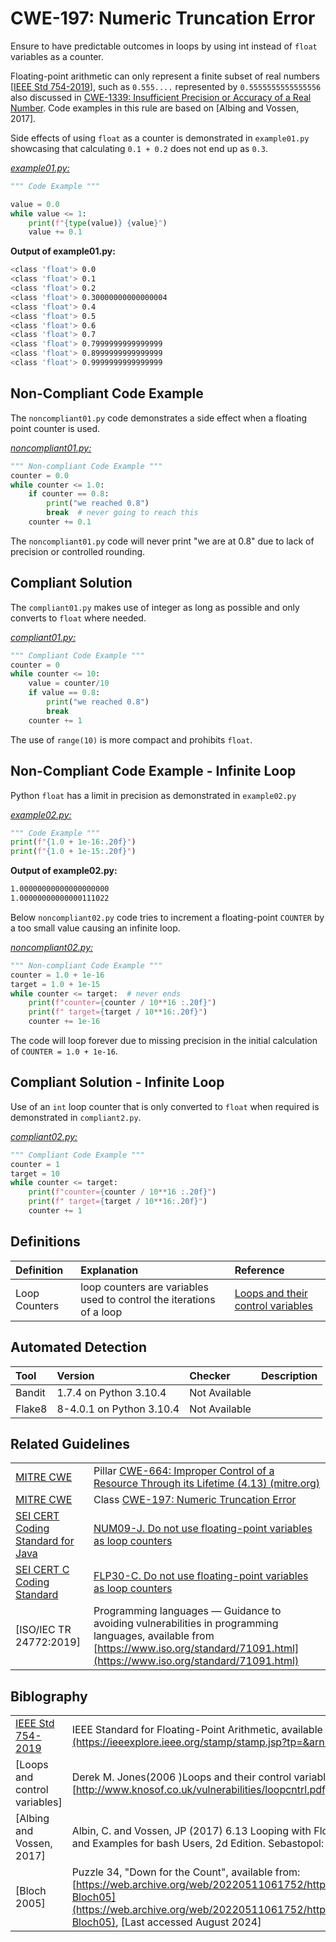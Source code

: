 # CWE-197: Numeric Truncation Error

Ensure to have predictable outcomes in loops by using int instead of `float` variables as a counter.

Floating-point arithmetic can only represent a finite subset of real numbers [[IEEE Std 754-2019](https://ieeexplore.ieee.org/stamp/stamp.jsp?tp=&arnumber=8766229)], such as `0.555....` represented by `0.5555555555555556` also discussed in [CWE-1339: Insufficient Precision or Accuracy of a Real Number](https://github.com/ossf/wg-best-practices-os-developers/tree/main/docs/Secure-Coding-Guide-for-Python/CWE-682/CWE-1339). Code examples in this rule are based on [Albing and Vossen, 2017].

Side effects of using `float` as a counter is demonstrated in `example01.py` showcasing that calculating `0.1 + 0.2` does not end up as `0.3`.

[*example01.py:*](example01.py)

```py
""" Code Example """

value = 0.0
while value <= 1:
    print(f"{type(value)} {value}")
    value += 0.1
```

 **Output of example01.py:**

```bash
<class 'float'> 0.0
<class 'float'> 0.1
<class 'float'> 0.2
<class 'float'> 0.30000000000000004
<class 'float'> 0.4
<class 'float'> 0.5
<class 'float'> 0.6
<class 'float'> 0.7
<class 'float'> 0.7999999999999999
<class 'float'> 0.8999999999999999
<class 'float'> 0.9999999999999999
```

## Non-Compliant Code Example

 The `noncompliant01.py` code demonstrates a side effect when a floating point counter is used.

[*noncompliant01.py:*](noncompliant01.py)

```py
""" Non-compliant Code Example """
counter = 0.0
while counter <= 1.0:
    if counter == 0.8:
        print("we reached 0.8")  
        break  # never going to reach this
    counter += 0.1
```

The `noncompliant01.py` code will never print "we are at 0.8" due to lack of precision or controlled rounding.

## Compliant Solution

The `compliant01.py` makes use of integer as long as possible and only converts to `float` where needed.

[*compliant01.py:*](compliant01.py)

```py
""" Compliant Code Example """
counter = 0
while counter <= 10:
    value = counter/10
    if value == 0.8:
        print("we reached 0.8")
        break
    counter += 1
```

The use of `range(10)` is more compact and prohibits `float`.

## Non-Compliant Code Example - Infinite Loop

Python `float` has a limit in precision as demonstrated in `example02.py`

[*example02.py:*](example02.py)

```py
""" Code Example """
print(f"{1.0 + 1e-16:.20f}")
print(f"{1.0 + 1e-15:.20f}")
```

**Output of example02.py:**

```bash
1.00000000000000000000
1.00000000000000111022
```

Below `noncompliant02.py` code tries to increment a floating-point `COUNTER` by a too small value causing an infinite loop.

[*noncompliant02.py:*](noncompliant02.py)

```py
""" Non-compliant Code Example """
counter = 1.0 + 1e-16
target = 1.0 + 1e-15
while counter <= target:  # never ends
    print(f"counter={counter / 10**16 :.20f}")
    print(f" target={target / 10**16:.20f}")
    counter += 1e-16

```

The code will loop forever due to missing precision in the initial calculation of `COUNTER = 1.0 + 1e-16`.

## Compliant Solution - Infinite Loop

Use of an `int` loop counter that is only converted to `float` when required is demonstrated in `compliant2.py`.

[*compliant02.py:*](compliant02.py)

```py
""" Compliant Code Example """
counter = 1
target = 10
while counter <= target:
    print(f"counter={counter / 10**16 :.20f}")
    print(f" target={target / 10**16:.20f}")
    counter += 1
```

## Definitions

|Definition|Explanation|Reference|
|:---|:---|:---|
|Loop Counters|loop counters are variables used to control the iterations of a loop|[Loops and their control variables](http://www.knosof.co.uk/vulnerabilities/loopcntrl.pdf)|

## Automated Detection

|Tool|Version|Checker|Description|
|:---|:---|:---|:---|
|Bandit|1.7.4 on Python 3.10.4|Not Available||
|Flake8|8-4.0.1 on Python 3.10.4|Not Available||

## Related Guidelines

|||
|:---|:---|
|[MITRE CWE](http://cwe.mitre.org/)|Pillar [CWE-664: Improper Control of a Resource Through its Lifetime (4.13) (mitre.org)](https://cwe.mitre.org/data/definitions/664.html)|
|[MITRE CWE](http://cwe.mitre.org/)|Class [CWE-197: Numeric Truncation Error](https://cwe.mitre.org/data/definitions/197.html)|
|[SEI CERT Coding Standard for Java](https://wiki.sei.cmu.edu/confluence/display/java/SEI+CERT+Oracle+Coding+Standard+for+Java)|[NUM09-J. Do not use floating-point variables as loop counters](https://wiki.sei.cmu.edu/confluence/display/java/NUM09-J.+Do+not+use+floating-point+variables+as+loop+counters)|
|[SEI CERT C Coding Standard](https://web.archive.org/web/20220511061752/https://wiki.sei.cmu.edu/confluence/display/c/SEI+CERT+C+Coding+Standard)|[FLP30-C. Do not use floating-point variables as loop counters](https://web.archive.org/web/20220511061752/https://wiki.sei.cmu.edu/confluence/display/c/FLP30-C.+Do+not+use+floating-point+variables+as+loop+counters)|
|[ISO/IEC TR 24772:2019]|Programming languages — Guidance to avoiding vulnerabilities in programming languages, available from [https://www.iso.org/standard/71091.html](https://www.iso.org/standard/71091.html)|

## Biblography

|||
|:---|:---|
|[IEEE Std 754-2019](https://ieeexplore.ieee.org/stamp/stamp.jsp?tp=&arnumber=8766229)|IEEE Standard for Floating-Point Arithmetic, available from: [https://ieeexplore.ieee.org/stamp/stamp.jsp?tp=&arnumber=8766229](https://ieeexplore.ieee.org/stamp/stamp.jsp?tp=&arnumber=8766229), [Last  accessed June 2024] |
|[Loops and control variables]|Derek M. Jones(2006 )Loops and their control variables, Discussion and proposed guidelines:[http://www.knosof.co.uk/vulnerabilities/loopcntrl.pdf](http://www.knosof.co.uk/vulnerabilities/loopcntrl.pdf), [Last accessed October 2025] |
|[Albing and Vossen, 2017]|Albin, C. and Vossen, JP (2017) 6.13 Looping with Floating Point Values. In: Bleiel, J., Brown, K. and Head, R. eds. bash Cookbook: Solutions and Examples for bash Users, 2d Edition. Sebastopol: O'Reilly Media, Inc., pp.159-160|
|[Bloch 2005]|Puzzle 34, "Down for the Count", available from: [https://web.archive.org/web/20220511061752/https://wiki.sei.cmu.edu/confluence/display/java/Rule+AA.+References#RuleAA.References-Bloch05](https://web.archive.org/web/20220511061752/https://wiki.sei.cmu.edu/confluence/display/java/Rule+AA.+References#RuleAA.References-Bloch05), [Last accessed August 2024] |
